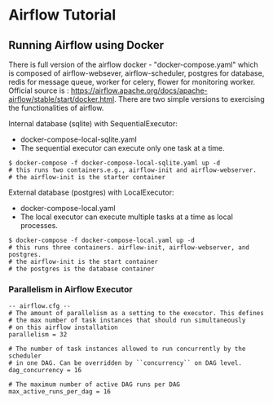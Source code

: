 # Airflow Tutorial


## Running Airflow using Docker
There is full version of the airflow docker - "docker-compose.yaml" which is composed of airflow-websever, airflow-scheduler, postgres for database, redis for message queue, worker for celery, flower for monitoring worker. Official source is : https://airflow.apache.org/docs/apache-airflow/stable/start/docker.html.
There are two simple versions to exercising the functionalities of airflow. 

Internal database (sqlite) with SequentialExecutor:
* docker-compose-local-sqlite.yaml
* The sequential executor can execute only one task at a time.
```
$ docker-compose -f docker-compose-local-sqlite.yaml up -d
# this runs two containers.e.g., airflow-init and airflow-webserver.
# the airflow-init is the starter container 
```

External database (postgres) with LocalExecutor: 
* docker-compose-local.yaml
* The local executor can execute multiple tasks at a time as local processes.
```
$ docker-compose -f docker-compose-local.yaml up -d
# this runs three containers. airflow-init, airflow-webserver, and postgres.
# the airflow-init is the start container
# the postgres is the database container
```

### Parallelism in Airflow Executor
```
-- airflow.cfg --
# The amount of parallelism as a setting to the executor. This defines
# the max number of task instances that should run simultaneously
# on this airflow installation
parallelism = 32

# The number of task instances allowed to run concurrently by the scheduler
# in one DAG. Can be overridden by ``concurrency`` on DAG level.
dag_concurrency = 16

# The maximum number of active DAG runs per DAG
max_active_runs_per_dag = 16
```